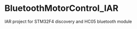 BluetoothMotorControl_IAR
=========================

IAR project for STM32F4 discovery and HC05 bluetooth module